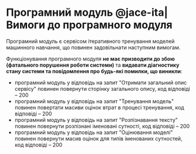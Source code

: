 # Програмний модуль @jace-ita| Вимоги до програмного модуля

Програмний модуль є сервісом ітеративного тренування моделей машинного навчання, що повинен задовільнати наступним вимогам. 

Функціонування програмного модуля **не має призводити до збою (фатального порушення роботи системи)** та **видавати діагностику стану системи та повідомлення про будь-які помилки, що виникли**:
- програмний модуль у відповідь на запит "Отримати загальний опис сервісу" повинен повернути сторінку загального опису, код відповіді – 200
- програмний модуль у відповідь на запит "Тренування модель" повинен повертати масиви оцінок втрат в процесі тренування, код відповіді – 200
- програмний модуль у відповідь на запит "Розпізнавання тексту" повинен повернути розпізнані іменовані сутності, код відповіді – 200
- програмний модуль у відповідь на запит "Оцінювання моделі" повинен повернути масив оцінок для типів іменованих сутностей, код відповіді – 200